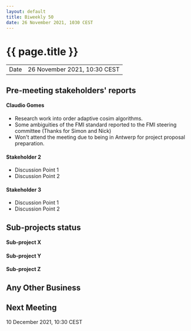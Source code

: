 ```yaml
---
layout: default
title: Biweekly 50
date: 26 November 2021, 1030 CEST
---
```


<script src="https://code.jquery.com/jquery-1.11.1.min.js">
</script>
<script src="/javascripts/edit.js"></script>
<script>setEditButonNm();</script>

# {{ page.title }}

|||
|---|---|
| Date | 26 November 2021, 10:30 CEST |


## Pre-meeting stakeholders' reports

<!-- Please keep in mind that the minutes are publicly available.-->

#### Claudio Gomes
* Research work into order adaptive cosim algorithms.
* Some ambiguities of the FMI standard reported to the FMI steering committee (Thanks for Simon and Nick)
* Won't attend the meeting due to being in Antwerp for project proposal preparation.

#### Stakeholder 2
* Discussion Point 1
* Discussion Point 2

#### Stakeholder 3
* Discussion Point 1
* Discussion Point 2


## Sub-projects status


#### Sub-project X

#### Sub-project Y

#### Sub-project Z

##  Any Other Business

Next Meeting
------------

10 December 2021, 10:30 CEST


<div id="edit_page_div"></div>
